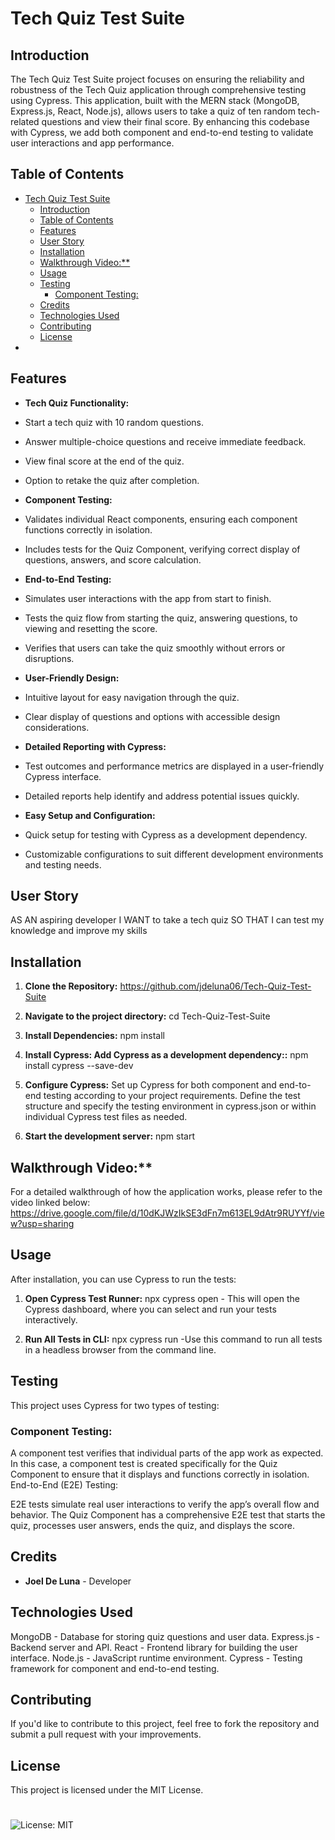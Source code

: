 # Tech Quiz Test Suite

## Introduction

The Tech Quiz Test Suite project focuses on ensuring the reliability and robustness of the Tech Quiz application through comprehensive testing using Cypress. This application, built with the MERN stack (MongoDB, Express.js, React, Node.js), allows users to take a quiz of ten random tech-related questions and view their final score. By enhancing this codebase with Cypress, we add both component and end-to-end testing to validate user interactions and app performance.


## Table of Contents

- [Tech Quiz Test Suite](#tech-quiz-test-suite)
  - [Introduction](#introduction)
  - [Table of Contents](#table-of-contents)
  - [Features](#features)
  - [User Story](#user-story)
  - [Installation](#installation)
  - [Walkthrough Video:\*\*](#walkthrough-video)
  - [Usage](#usage)
  - [Testing](#testing)
    - [Component Testing:](#component-testing)
  - [Credits](#credits)
  - [Technologies Used](#technologies-used)
  - [Contributing](#contributing)
  - [License](#license)
- [](#)

## Features

- **Tech Quiz Functionality:**

- Start a tech quiz with 10 random questions.
- Answer multiple-choice questions and receive immediate feedback.
- View final score at the end of the quiz.
- Option to retake the quiz after completion.
  
- **Component Testing:**
- Validates individual React components, ensuring each component functions correctly in isolation.
- Includes tests for the Quiz Component, verifying correct display of questions, answers, and score calculation.

- **End-to-End Testing:**
- Simulates user interactions with the app from start to finish.
- Tests the quiz flow from starting the quiz, answering questions, to viewing and resetting the score.
- Verifies that users can take the quiz smoothly without errors or disruptions.
  
- **User-Friendly Design:**
- Intuitive layout for easy navigation through the quiz.
- Clear display of questions and options with accessible design considerations.

- **Detailed Reporting with Cypress:**
- Test outcomes and performance metrics are displayed in a user-friendly Cypress interface.
- Detailed reports help identify and address potential issues quickly.

- **Easy Setup and Configuration:**
- Quick setup for testing with Cypress as a development dependency.
- Customizable configurations to suit different development environments and testing needs.
  
## User Story

AS AN aspiring developer
I WANT to take a tech quiz
SO THAT I can test my knowledge and improve my skills

## Installation

1. **Clone the Repository:**
   https://github.com/jdeluna06/Tech-Quiz-Test-Suite

2. **Navigate to the project directory:**
cd Tech-Quiz-Test-Suite

3. **Install Dependencies:**
npm install

4. **Install Cypress: Add Cypress as a development dependency::**
npm install cypress --save-dev

5. **Configure Cypress:**
Set up Cypress for both component and end-to-end testing according to your project requirements.
Define the test structure and specify the testing environment in cypress.json or within individual Cypress test files as needed.

6. **Start the development server:**
npm start

## Walkthrough Video:**
   For a detailed walkthrough of how the application works, please refer to the video linked below:
   https://drive.google.com/file/d/10dKJWzIkSE3dFn7m613EL9dAtr9RUYYf/view?usp=sharing
   
## Usage
After installation, you can use Cypress to run the tests:

1. **Open Cypress Test Runner:**
npx cypress open - This will open the Cypress dashboard, where you can select and run your tests interactively.

2. **Run All Tests in CLI:**
npx cypress run -Use this command to run all tests in a headless browser from the command line.

## Testing
This project uses Cypress for two types of testing:

### Component Testing:

A component test verifies that individual parts of the app work as expected.
In this case, a component test is created specifically for the Quiz Component to ensure that it displays and functions correctly in isolation.
End-to-End (E2E) Testing:

E2E tests simulate real user interactions to verify the app’s overall flow and behavior.
The Quiz Component has a comprehensive E2E test that starts the quiz, processes user answers, ends the quiz, and displays the score.

## Credits
- **Joel De Luna** - Developer

## Technologies Used
MongoDB - Database for storing quiz questions and user data.
Express.js - Backend server and API.
React - Frontend library for building the user interface.
Node.js - JavaScript runtime environment.
Cypress - Testing framework for component and end-to-end testing.

## Contributing
If you'd like to contribute to this project, feel free to fork the repository and submit a pull request with your improvements.

## License

This project is licensed under the MIT License.
# 
![License: MIT](https://img.shields.io/badge/License-MIT-yellow.svg)
